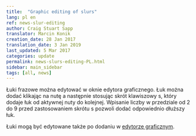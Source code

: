 ```yaml
---
title:  "Graphic editing of slurs"
lang: pl en
ref: news-slur-editing
author: Craig Stuart Sapp
translator: Marcin Konik
creation_date: 28 Jan 2017
translation_date: 3 Jan 2019
last_updated: 5 Mar 2017
categories: update
permalink: news-slurs-editing-PL.html
sidebar: main_sidebar
tags: [all, news]
---
```


Łuki frazowe można edytować w oknie edytora graficznego.
Łuk można dodać klikając na nutę a następnie stosując
skrót klawiszowy <span class="keypress">s</span>, który
dodaje łuk od aktywnej nuty do kolejnej. Wpisanie liczby
w przedziale od <span class="keypress">2</span> do <span class="keypress">9</span>
przed zastosowaniem skrótu <span class="keypress">s</span>
pozwoli dodać odpowiednio dłuższy łuk.

Łuki mogą być edytowane także po dodaniu w [edytorze graficznym](/graphic/slurs).
